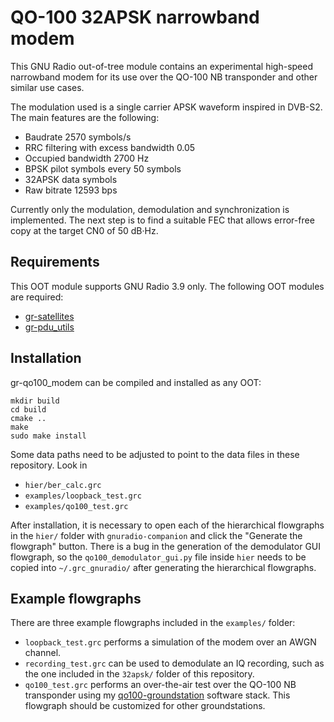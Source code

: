# QO-100 32APSK narrowband modem

This GNU Radio out-of-tree module contains an experimental high-speed narrowband
modem for its use over the QO-100 NB transponder and other similar use cases.

The modulation used is a single carrier APSK waveform inspired in DVB-S2. The
main features are the following:
* Baudrate 2570 symbols/s
* RRC filtering with excess bandwidth 0.05
* Occupied bandwidth 2700 Hz
* BPSK pilot symbols every 50 symbols
* 32APSK data symbols
* Raw bitrate 12593 bps

Currently only the modulation, demodulation and synchronization is
implemented. The next step is to find a suitable FEC that allows error-free copy
at the target CN0 of 50 dB·Hz.

## Requirements

This OOT module supports GNU Radio 3.9 only. The following OOT modules are
required:

* [gr-satellites](https://github.com/daniestevez/gr-satellites)
* [gr-pdu_utils](https://github.com/sandialabs/gr-pdu_utils)

## Installation

gr-qo100_modem can be compiled and installed as any OOT:

```
mkdir build
cd build
cmake ..
make
sudo make install
```

Some data paths need to be adjusted to point to the data files in these
repository. Look in
* `hier/ber_calc.grc`
* `examples/loopback_test.grc`
* `examples/qo100_test.grc`

After installation, it is necessary to open each of the hierarchical flowgraphs
in the `hier/` folder with `gnuradio-companion` and click the "Generate the
flowgraph" button. There is a bug in the generation of the demodulator GUI
flowgraph, so the `qo100_demodulator_gui.py` file inside `hier` needs to be
copied into `~/.grc_gnuradio/` after generating the hierarchical flowgraphs.

## Example flowgraphs

There are three example flowgraphs included in the `examples/` folder:

* `loopback_test.grc` performs a simulation of the modem over an AWGN channel.
* `recording_test.grc` can be used to demodulate an IQ recording, such as the
one included in the `32apsk/` folder of this repository.
* `qo100_test.grc` performs an over-the-air test over the QO-100 NB transponder
using my
[qo100-groundstation](https://github.com/daniestevez/qo100-groundstation)
software stack. This flowgraph should be customized for other groundstations.
